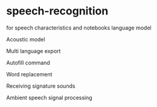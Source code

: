 # speech-recognition
for speech characteristics
and notebooks
language model

Acoustic model 

Multi language export


Autofill command

Word replacement 

Receiving signature sounds

Ambient speech signal processing 
